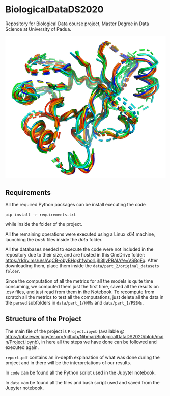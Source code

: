# BiologicalDataDS2020

Repository for Biological Data course project, Master Degree in Data Science at University of Padua.

![Image](./data/part_2/original_datasets/family_structures/pdbs_psiblast_M_4_denoised1_uniref90_1iterations/common_core_visualized.png "Image")

## Requirements

All the required Python packages can be install executing the code

```
pip install -r requirements.txt
```

while inside the folder of the project.

All the remaining operations were executed using a Linux x64 machine, launching the _bash_ files inside the _data_ folder.

All the databases needed to execute the code were not included in the repository due to their size, and are hosted in this OneDrive folder: <https://1drv.ms/u/s!AqCB-obyBHqxhfwhorLjh3IIyPBAlA?e=VSBgFo>. After downloading them, place them inside the `data/part_2/original_datasets folder`.

Since the computation of all the metrics for all the models is quite time consuming, we computed them just the first time, saved all the results on .csv files, and just read from them in the Notebook. To recompute from scratch all the metrics to test all the computations, just delete all the data in the `parsed` subfolders in `data/part_1/HMMs` and `data/part_1/PSSMs`.

## Structure of the Project

The main file of the project is `Project.ipynb` (available @ <https://nbviewer.jupyter.org/github/Nihmar/BiologicalDataDS2020/blob/main/Project.ipynb>), in here all the steps we have done can be followed and executed again.

`report.pdf` contains an in-depth explanation of what was done during the project and in there will be the interpretations of our results.

In `code` can be found all the Python script used in the Jupyter notebook.

In `data` can be found all the files and bash script used and saved from the Jupyter notebook.
